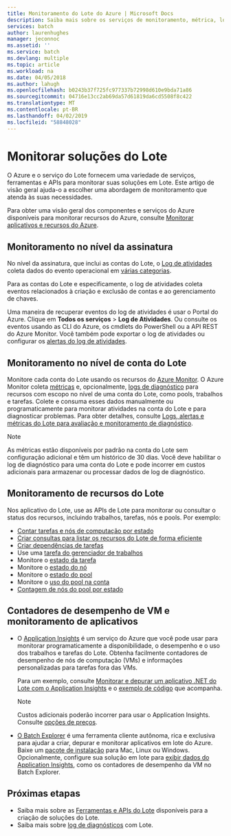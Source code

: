```yaml
---
title: Monitoramento do Lote do Azure | Microsoft Docs
description: Saiba mais sobre os serviços de monitoramento, métrica, logs de diagnóstico do Azure e outros recursos de monitoramento para Lote do Azure.
services: batch
author: laurenhughes
manager: jeconnoc
ms.assetid: ''
ms.service: batch
ms.devlang: multiple
ms.topic: article
ms.workload: na
ms.date: 04/05/2018
ms.author: lahugh
ms.openlocfilehash: b0243b37f725fc977337b72998d610e9bda71a86
ms.sourcegitcommit: 04716e13cc2ab69da57d61819da6cd5508f8c422
ms.translationtype: MT
ms.contentlocale: pt-BR
ms.lasthandoff: 04/02/2019
ms.locfileid: "58848028"
---
```

# <a name="monitor-batch-solutions"></a>Monitorar soluções do Lote

O Azure e o serviço do Lote fornecem uma variedade de serviços, ferramentas e APIs para monitorar suas soluções em Lote. Este artigo de visão geral ajuda-o a escolher uma abordagem de monitoramento que atenda às suas necessidades.

Para obter uma visão geral dos componentes e serviços do Azure disponíveis para monitorar recursos do Azure, consulte [Monitorar aplicativos e recursos do Azure](../monitoring-and-diagnostics/monitoring-overview.md).

## <a name="subscription-level-monitoring"></a>Monitoramento no nível da assinatura

No nível da assinatura, que inclui as contas do Lote, o [Log de atividades](../azure-monitor/platform/activity-logs-overview.md) coleta dados do evento operacional em [várias categorias](../azure-monitor/platform/activity-logs-overview.md#categories-in-the-activity-log).

Para as contas do Lote e especificamente, o log de atividades coleta eventos relacionados à criação e exclusão de contas e ao gerenciamento de chaves.

Uma maneira de recuperar eventos do log de atividades é usar o Portal do Azure. Clique em **Todos os serviços** > **Log de Atividades**. Ou consulte os eventos usando as CLI do Azure, os cmdlets do PowerShell ou a API REST do Azure Monitor. Você também pode exportar o log de atividades ou configurar os [alertas do log de atividades](../monitoring-and-diagnostics/monitoring-activity-log-alerts-new-experience.md).

## <a name="batch-account-level-monitoring"></a>Monitoramento no nível de conta do Lote

Monitore cada conta do Lote usando os recursos do [Azure Monitor](../azure-monitor/overview.md). O Azure Monitor coleta [métricas](../azure-monitor/platform/data-platform-metrics.md) e, opcionalmente, [logs de diagnóstico](../azure-monitor/platform/diagnostic-logs-overview.md) para recursos com escopo no nível de uma conta do Lote, como pools, trabalhos e tarefas. Colete e consuma esses dados manualmente ou programaticamente para monitorar atividades na conta do Lote e para diagnosticar problemas. Para obter detalhes, consulte [Logs, alertas e métricas do Lote para avaliação e monitoramento de diagnóstico](batch-diagnostics.md).
 
> [!NOTE]
> As métricas estão disponíveis por padrão na conta do Lote sem configuração adicional e têm um histórico de 30 dias. Você deve habilitar o log de diagnóstico para uma conta do Lote e pode incorrer em custos adicionais para armazenar ou processar dados de log de diagnóstico. 

## <a name="batch-resource-monitoring"></a>Monitoramento de recursos do Lote

Nos aplicativo do Lote, use as APIs de Lote para monitorar ou consultar o status dos recursos, incluindo trabalhos, tarefas, nós e pools. Por exemplo: 

* [Contar tarefas e nós de computação por estado](batch-get-resource-counts.md)
* [Criar consultas para listar os recursos do Lote de forma eficiente](batch-efficient-list-queries.md)
* [Criar dependências de tarefas](batch-task-dependencies.md)
* Use uma [tarefa do gerenciador de trabalhos](/rest/api/batchservice/job/add#jobmanagertask)
* Monitore o [estado da tarefa](/rest/api/batchservice/task/list#taskstate)
* Monitore o [estado do nó](/rest/api/batchservice/computenode/list#computenodestate)
* Monitore o [estado do pool](/rest/api/batchservice/pool/get#poolstate)
* Monitore o [uso do pool na conta](/rest/api/batchservice/pool/listusagemetrics)
* [Contagem de nós do pool por estado](/rest/api/batchservice/account/listpoolnodecounts)

## <a name="vm-performance-counters-and-application-monitoring"></a>Contadores de desempenho de VM e monitoramento de aplicativos

* O [Application Insights](../azure-monitor/app/app-insights-overview.md) é um serviço do Azure que você pode usar para monitorar programaticamente a disponibilidade, o desempenho e o uso dos trabalhos e tarefas do Lote. Obtenha facilmente contadores de desempenho de nós de computação (VMs) e informações personalizadas para tarefas fora das VMs. 

  Para um exemplo, consulte [Monitorar e depurar um aplicativo .NET do Lote com o Application Insights](monitor-application-insights.md) e o [exemplo de código](https://github.com/Azure/azure-batch-samples/tree/master/CSharp/ArticleProjects/ApplicationInsights) que acompanha.

  > [!NOTE]
  > Custos adicionais poderão incorrer para usar o Application Insights. Consulte [opções de preços](https://azure.microsoft.com/pricing/details/application-insights/). 
  >

* [O Batch Explorer](https://github.com/Azure/BatchExplorer) é uma ferramenta cliente autônoma, rica e exclusiva para ajudar a criar, depurar e monitorar aplicativos em lote do Azure. Baixe um [pacote de instalação](https://azure.github.io/BatchExplorer/) para Mac, Linux ou Windows. Opcionalmente, configure sua solução em lote para [exibir dados do Application Insights](https://github.com/Azure/batch-insights), como os contadores de desempenho da VM no Batch Explorer.


## <a name="next-steps"></a>Próximas etapas

* Saiba mais sobre as [Ferramentas e APIs do Lote](batch-apis-tools.md) disponíveis para a criação de soluções do Lote.
* Saiba mais sobre [log de diagnósticos](batch-diagnostics.md) com Lote.